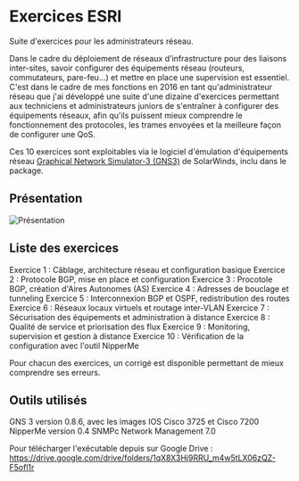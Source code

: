 # Exercices ESRI
Suite d'exercices pour les administrateurs réseau.

Dans le cadre du déploiement de réseaux d'infrastructure pour des liaisons inter-sites, savoir configurer des équipements réseau (routeurs, commutateurs, pare-feu...) et mettre en place une supervision est essentiel.
C'est dans le cadre de mes fonctions en 2016 en tant qu'administrateur réseau que j'ai développé une suite d'une dizaine d'exercices permettant aux techniciens et administrateurs juniors de s'entraîner à configurer des équipements réseaux, afin qu'ils puissent mieux comprendre le fonctionnement des protocoles, les trames envoyées et la meilleure façon de configurer une QoS.
 
Ces 10 exercices sont exploitables via le logiciel d'émulation d'équipements réseau [Graphical Network Simulator-3 (GNS3)](https://www.gns3.com/) de SolarWinds, inclu dans le package.

## Présentation

![Présentation](https://i.ibb.co/gJWgBg6/mainprez.png)

## Liste des exercices 
Exercice 1 : Câblage, architecture réseau et configuration basique
Exercice 2 : Protocole BGP, mise en place et configuration
Exercice 3 : Procotole BGP, création d'Aires Autonomes (AS)
Exercice 4 : Adresses de bouclage et tunneling
Exercice 5 : Interconnexion BGP et OSPF, redistribution des routes
Exercice 6 : Réseaux locaux virtuels et routage inter-VLAN
Exercice 7 : Sécurisation des équipements et administration à distance
Exercice 8 : Qualité de service et priorisation des flux
Exercice 9 : Monitoring, supervision et gestion à distance
Exercice 10 : Vérification de la configuration avec l'outil NipperMe

Pour chacun des exercices, un corrigé est disponible permettant de mieux comprendre ses erreurs.


## Outils utilisés
GNS 3 version 0.8.6, avec les images IOS Cisco 3725 et Cisco 7200
NipperMe version 0.4
SNMPc Network Management 7.0

Pour télécharger l'exécutable depuis sur Google Drive : https://drive.google.com/drive/folders/1qX8X3Hj9RRU_m4w5tLX06zQZ-F5ofl1r
